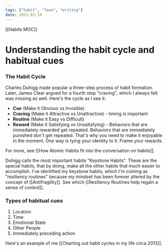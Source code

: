 ```yaml
---
tags: ["habit", "fave", "writing"]
date: 2013-03-10
---
```


[[Habits MOC]]

# Understanding the habit cycle and habitual cues

### The Habit Cycle

Charles Duhigg made popular a three-step process of habit formation. Later, James Clear argued for a fourth step "craving", which I always felt was missing as well. Here's the cycle as I see it:

- **Cue** (Make it Obvious vs Invisible)
- **Craving** (Make it Attractive vs Unattractive) - timing is important
- **Routine** (Make it Easy vs Difficult)
- **Reward** (Make it Satisfying vs Unsatisfying) - Behaviors that are immediately rewarded get repeated. Behaviors that are immediately punished don't get repeated. That's why you need to make it enjoyable in the moment. One way is tying your identity to it. Frame your rewards.

For more, see [[How Atomic Habits fit into the conversation on habits]].

Duhigg calls the most important habits "Keystone Habits". These are the special habits, that by doing, make all the other habits that much easier to accomplish. I've identified my keystone habits, which I'm coining as "resiliency routines" because my mindset has been forever altered by the concept of [[Antifragility]]. See which [[Resiliency Routines help regain a sense of control]].

### Types of habitual cues

1. Location
2. Time
3. Emotional State
4. Other People
5. Immediately preceding action

Here's an example of me [[Charting out habit cycles in my life circa 2013]].
